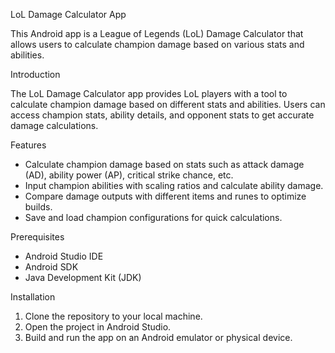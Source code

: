 LoL Damage Calculator App

This Android app is a League of Legends (LoL) Damage Calculator that allows users to calculate champion damage based on various stats and abilities.

Introduction

The LoL Damage Calculator app provides LoL players with a tool to calculate champion damage based on different stats and abilities. Users can access champion stats, ability details, and opponent stats to get accurate damage calculations.

Features

- Calculate champion damage based on stats such as attack damage (AD), ability power (AP), critical strike chance, etc.
- Input champion abilities with scaling ratios and calculate ability damage.
- Compare damage outputs with different items and runes to optimize builds.
- Save and load champion configurations for quick calculations.

Prerequisites

- Android Studio IDE
- Android SDK
- Java Development Kit (JDK)

Installation

1. Clone the repository to your local machine.
2. Open the project in Android Studio.
3. Build and run the app on an Android emulator or physical device.
